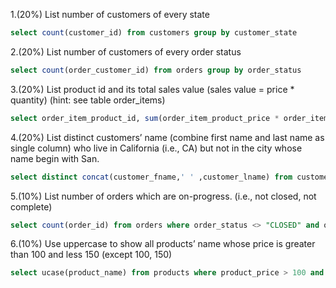 1.(20%) List number of customers of every state

```sql
select count(customer_id) from customers group by customer_state
```

2.(20%) List number of customers of every order status

```sql
select count(order_customer_id) from orders group by order_status
```

3.(20%) List product id and its total sales value (sales value = price * quantity) (hint: see table order_items)

```sql
select order_item_product_id, sum(order_item_product_price * order_item_quantity) from order_items group by order_item_product_id
```

4.(20%) List distinct customers’ name (combine first name and last name as single column) who live in California (i.e., CA) but not in the city whose name begin with San.

```sql
select distinct concat(customer_fname,' ' ,customer_lname) from customers where customer_state = 'CA' and (customer_city not like 'San%')
```

5.(10%) List number of orders which are on-progress. (i.e., not closed, not complete)

```sql
select count(order_id) from orders where order_status <> "CLOSED" and order_status <> "COMPLETE"
```

6.(10%) Use uppercase to show all products’ name whose price is greater than 100 and less 150 (except 100, 150)

```sql
select ucase(product_name) from products where product_price > 100 and product_price < 150
```
